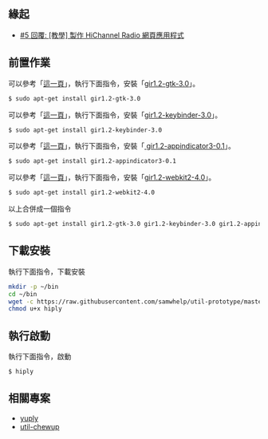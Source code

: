 
## 緣起

* [#5 回覆: [教學] 製作 HiChannel Radio 網頁應用程式](https://www.ubuntu-tw.org/modules/newbb/viewtopic.php?post_id=357580#forumpost357580)


## 前置作業

可以參考「[這一頁](https://lazka.github.io/pgi-docs/index.html#Gtk-3.0)」，執行下面指令，安裝「[gir1.2-gtk-3.0](https://packages.ubuntu.com/xenial/gir1.2-gtk-3.0)」。

``` sh
$ sudo apt-get install gir1.2-gtk-3.0
```

可以參考「[這一頁](https://lazka.github.io/pgi-docs/index.html#Keybinder-3.0)」，執行下面指令，安裝「[gir1.2-keybinder-3.0](https://packages.ubuntu.com/xenial/gir1.2-keybinder-3.0)」。

``` sh
$ sudo apt-get install gir1.2-keybinder-3.0
```


可以參考「[這一頁](https://lazka.github.io/pgi-docs/index.html#AppIndicator3-0.1)」，執行下面指令，安裝「[ gir1.2-appindicator3-0.1](https://packages.ubuntu.com/xenial/gir1.2-appindicator3-0.1)」。

``` sh
$ sudo apt-get install gir1.2-appindicator3-0.1
```


可以參考「[這一頁](https://lazka.github.io/pgi-docs/index.html#AppIndicator3-0.1)」，執行下面指令，安裝「[gir1.2-webkit2-4.0](https://packages.ubuntu.com/xenial/gir1.2-webkit2-4.0)」。

``` sh
$ sudo apt-get install gir1.2-webkit2-4.0
```

以上合併成一個指令

``` sh
$ sudo apt-get install gir1.2-gtk-3.0 gir1.2-keybinder-3.0 gir1.2-appindicator3-0.1 gir1.2-webkit2-4.0
```


## 下載安裝

執行下面指令，下載安裝

``` sh
mkdir -p ~/bin
cd ~/bin
wget -c https://raw.githubusercontent.com/samwhelp/util-prototype/master/app/hiply/hiply.py -O hiply
chmod u+x hiply
```


## 執行啟動

執行下面指令，啟動

``` sh
$ hiply
```


## 相關專案

* [yuply](https://github.com/samwhelp/util-prototype/tree/master/app/yuply)
* [util-chewup](https://github.com/samwhelp/util-chewup/tree/master/app/usr/lib/chewup/chewup)
